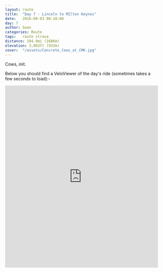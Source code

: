 ```yaml
---
layout: route
title:  "Day 7 - Lincoln to MIlton Keynes"
date:   2016-09-03 08:10:00
day: 7
author: Sean
categories: Route
tags:	route strava
distance: 104.9mi (168Km)
elevation: 3,063ft (933m)
cover:  "/assets/Concrete_Cows_at_CMK.jpg"
---
```


Cows, init.

Below you should find a VeloViewer of the day's ride (sometimes takes a
few seconds to load):-

<iframe style="width:100%;height:600px;" src="https://veloviewer.com/routes/5267986/embed2" frameborder="0" scrolling="no" markdown="0"></iframe>
